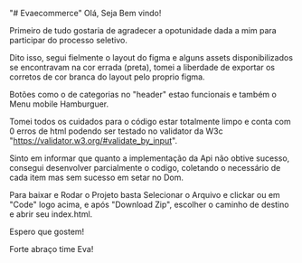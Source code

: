 "# Evaecommerce" 
Olá, Seja Bem vindo!

Primeiro de tudo gostaria de agradecer a opotunidade dada a mim para participar do processo seletivo.

Dito isso, segui fielmente o layout do figma e alguns assets disponibilizados se encontravam na cor errada (preta), tomei a liberdade de exportar os corretos de cor branca do layout pelo proprio figma.

Botões como o de categorias no "header" estao funcionais e também o Menu mobile Hamburguer.

Tomei todos os cuidados para o código estar totalmente limpo e conta com 0 erros de html podendo ser testado no validator da W3c "https://validator.w3.org/#validate_by_input".

Sinto em informar que quanto a implementação da Api não obtive sucesso, consegui desenvolver parcialmente o codigo, coletando o necessário de cada item mas sem sucesso em setar no Dom.

Para baixar e Rodar o Projeto basta Selecionar o Arquivo e clickar ou em "Code" logo acima, e após "Download Zip",  escolher o caminho de destino e abrir seu index.html.

Espero que gostem!

Forte abraço time Eva!
